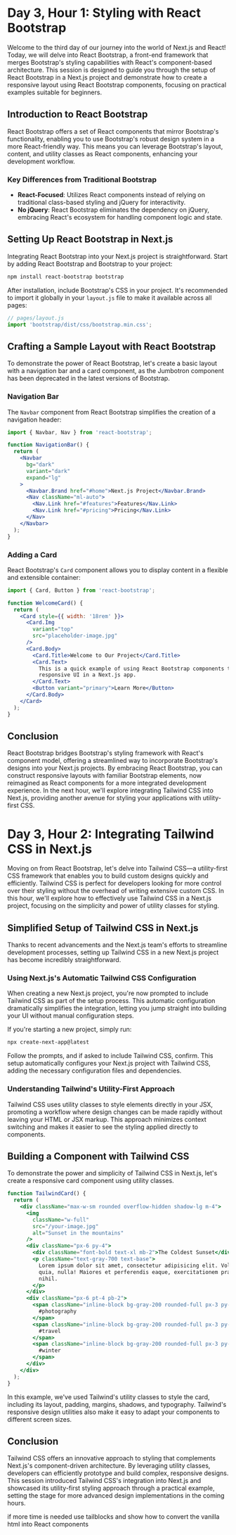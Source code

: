 # Day 3, Hour 1: Styling with React Bootstrap

Welcome to the third day of our journey into the world of Next.js and React! Today, we will delve into React Bootstrap, a front-end framework that merges Bootstrap's styling capabilities with React's component-based architecture. This session is designed to guide you through the setup of React Bootstrap in a Next.js project and demonstrate how to create a responsive layout using React Bootstrap components, focusing on practical examples suitable for beginners.

## Introduction to React Bootstrap

React Bootstrap offers a set of React components that mirror Bootstrap's functionality, enabling you to use Bootstrap's robust design system in a more React-friendly way. This means you can leverage Bootstrap's layout, content, and utility classes as React components, enhancing your development workflow.

### Key Differences from Traditional Bootstrap

- **React-Focused**: Utilizes React components instead of relying on traditional class-based styling and jQuery for interactivity.
- **No jQuery**: React Bootstrap eliminates the dependency on jQuery, embracing React's ecosystem for handling component logic and state.

## Setting Up React Bootstrap in Next.js

Integrating React Bootstrap into your Next.js project is straightforward. Start by adding React Bootstrap and Bootstrap to your project:

```bash
npm install react-bootstrap bootstrap
```

After installation, include Bootstrap's CSS in your project. It's recommended to import it globally in your `layout.js` file to make it available across all pages:

```jsx
// pages/layout.js
import 'bootstrap/dist/css/bootstrap.min.css';
```

## Crafting a Sample Layout with React Bootstrap

To demonstrate the power of React Bootstrap, let's create a basic layout with a navigation bar and a card component, as the Jumbotron component has been deprecated in the latest versions of Bootstrap.

### Navigation Bar

The `Navbar` component from React Bootstrap simplifies the creation of a navigation header:

```jsx
import { Navbar, Nav } from 'react-bootstrap';

function NavigationBar() {
  return (
    <Navbar
      bg="dark"
      variant="dark"
      expand="lg"
    >
      <Navbar.Brand href="#home">Next.js Project</Navbar.Brand>
      <Nav className="ml-auto">
        <Nav.Link href="#features">Features</Nav.Link>
        <Nav.Link href="#pricing">Pricing</Nav.Link>
      </Nav>
    </Navbar>
  );
}
```

### Adding a Card

React Bootstrap's `Card` component allows you to display content in a flexible and extensible container:

```jsx
import { Card, Button } from 'react-bootstrap';

function WelcomeCard() {
  return (
    <Card style={{ width: '18rem' }}>
      <Card.Img
        variant="top"
        src="placeholder-image.jpg"
      />
      <Card.Body>
        <Card.Title>Welcome to Our Project</Card.Title>
        <Card.Text>
          This is a quick example of using React Bootstrap components to build a
          responsive UI in a Next.js app.
        </Card.Text>
        <Button variant="primary">Learn More</Button>
      </Card.Body>
    </Card>
  );
}
```

## Conclusion

React Bootstrap bridges Bootstrap's styling framework with React's component model, offering a streamlined way to incorporate Bootstrap's designs into your Next.js projects. By embracing React Bootstrap, you can construct responsive layouts with familiar Bootstrap elements, now reimagined as React components for a more integrated development experience. In the next hour, we'll explore integrating Tailwind CSS into Next.js, providing another avenue for styling your applications with utility-first CSS.

<!--! Hour 2 -->

# Day 3, Hour 2: Integrating Tailwind CSS in Next.js

Moving on from React Bootstrap, let's delve into Tailwind CSS—a utility-first CSS framework that enables you to build custom designs quickly and efficiently. Tailwind CSS is perfect for developers looking for more control over their styling without the overhead of writing extensive custom CSS. In this hour, we'll explore how to effectively use Tailwind CSS in a Next.js project, focusing on the simplicity and power of utility classes for styling.

## Simplified Setup of Tailwind CSS in Next.js

Thanks to recent advancements and the Next.js team's efforts to streamline development processes, setting up Tailwind CSS in a new Next.js project has become incredibly straightforward.

### Using Next.js's Automatic Tailwind CSS Configuration

When creating a new Next.js project, you're now prompted to include Tailwind CSS as part of the setup process. This automatic configuration dramatically simplifies the integration, letting you jump straight into building your UI without manual configuration steps.

If you're starting a new project, simply run:

```bash
npx create-next-app@latest
```

Follow the prompts, and if asked to include Tailwind CSS, confirm. This setup automatically configures your Next.js project with Tailwind CSS, adding the necessary configuration files and dependencies.

### Understanding Tailwind's Utility-First Approach

Tailwind CSS uses utility classes to style elements directly in your JSX, promoting a workflow where design changes can be made rapidly without leaving your HTML or JSX markup. This approach minimizes context switching and makes it easier to see the styling applied directly to components.

## Building a Component with Tailwind CSS

To demonstrate the power and simplicity of Tailwind CSS in Next.js, let's create a responsive card component using utility classes.

```jsx
function TailwindCard() {
  return (
    <div className="max-w-sm rounded overflow-hidden shadow-lg m-4">
      <img
        className="w-full"
        src="/your-image.jpg"
        alt="Sunset in the mountains"
      />
      <div className="px-6 py-4">
        <div className="font-bold text-xl mb-2">The Coldest Sunset</div>
        <p className="text-gray-700 text-base">
          Lorem ipsum dolor sit amet, consectetur adipisicing elit. Voluptatibus
          quia, nulla! Maiores et perferendis eaque, exercitationem praesentium
          nihil.
        </p>
      </div>
      <div className="px-6 pt-4 pb-2">
        <span className="inline-block bg-gray-200 rounded-full px-3 py-1 text-sm font-semibold text-gray-700 mr-2 mb-2">
          #photography
        </span>
        <span className="inline-block bg-gray-200 rounded-full px-3 py-1 text-sm font-semibold text-gray-700 mr-2 mb-2">
          #travel
        </span>
        <span className="inline-block bg-gray-200 rounded-full px-3 py-1 text-sm font-semibold text-gray-700 mr-2 mb-2">
          #winter
        </span>
      </div>
    </div>
  );
}
```

In this example, we've used Tailwind's utility classes to style the card, including its layout, padding, margins, shadows, and typography. Tailwind's responsive design utilities also make it easy to adapt your components to different screen sizes.

## Conclusion

Tailwind CSS offers an innovative approach to styling that complements Next.js's component-driven architecture. By leveraging utility classes, developers can efficiently prototype and build complex, responsive designs. This session introduced Tailwind CSS's integration into Next.js and showcased its utility-first styling approach through a practical example, setting the stage for more advanced design implementations in the coming hours.

if more time is needed use tailblocks and show how to convert the vanilla html into React components
